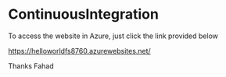 # ContinuousIntegration

To access the website in Azure, just click the link provided below

https://helloworldfs8760.azurewebsites.net/

Thanks
Fahad

